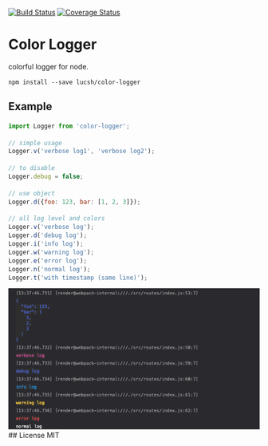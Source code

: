 [![Build Status](https://travis-ci.org/h13i32maru/color-logger.svg?branch=master)](https://travis-ci.org/h13i32maru/color-logger)
[![Coverage Status](https://coveralls.io/repos/h13i32maru/color-logger/badge.svg)](https://coveralls.io/r/h13i32maru/color-logger)

# Color Logger
colorful logger for node.

```
npm install --save lucsh/color-logger
```

## Example

```js
import Logger from 'color-logger';

// simple usage
Logger.v('verbose log1', 'verbose log2');

// to disable 
Logger.debug = false;

// use object
Logger.d({foo: 123, bar: [1, 2, 3]});

// all log level and colors
Logger.v('verbose log');
Logger.d('debug log');
Logger.i('info log');
Logger.w('warning log');
Logger.e('error log');
Logger.n('normal log');
Logger.t('with timestamp (same line)');
```
<img src='./misc/color-logger.png' width='600'>
## License
MIT
